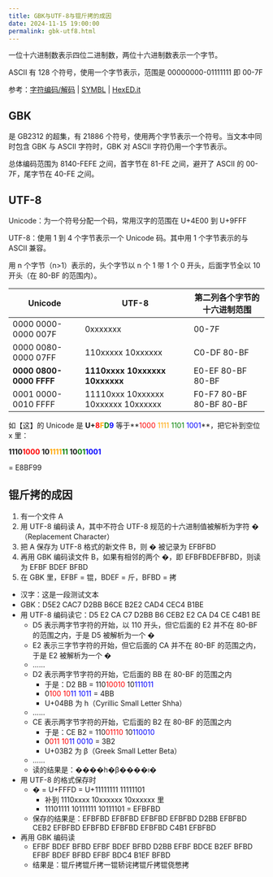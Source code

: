 ```yaml
---
title: GBK与UTF-8与锟斤拷的成因
date: 2024-11-15 19:00:00
permalink: gbk-utf8.html
---
```


一位十六进制数表示四位二进制数，两位十六进制数表示一个字节。

ASCII 有 128 个符号，使用一个字节表示，范围是 00000000-01111111 即 00-7F

参考：[字符编码/解码](https://www.toolhelper.cn/EncodeDecode/EncodeDecode) | [SYMBL](https://symbl.cc/) | [HexED.it](https://hexed.it/)

## GBK

是 GB2312 的超集，有 21886 个符号，使用两个字节表示一个符号。当文本中同时包含 GBK 与 ASCII 字符时，GBK 对 ASCII 字符仍用一个字节表示。

总体编码范围为 8140-FEFE 之间，首字节在 81-FE 之间，避开了 ASCII 的 00-7F，尾字节在 40-FE 之间。

## UTF-8

Unicode：为一个符号分配一个码，常用汉字的范围在 U+4E00 到 U+9FFF

UTF-8：使用 1 到 4 个字节表示一个 Unicode 码。其中用 1 个字节表示的与 ASCII 兼容。

用 n 个字节（n>1）表示的，头个字节以 n 个 1 带 1 个 0 开头，后面字节全以 10 开头（在 80-BF 的范围内）。

| Unicode                 | UTF-8                               | 第二列各个字节的十六进制范围 |
| ----------------------- | ----------------------------------- | ---------------------------- |
| 0000 0000-0000 007F     | 0xxxxxxx                            | 00-7F                        |
| 0000 0080-0000 07FF     | 110xxxxx 10xxxxxx                   | C0-DF 80-BF                  |
| **0000 0800-0000 FFFF** | **1110xxxx 10xxxxxx 10xxxxxx**      | E0-EF 80-BF 80-BF            |
| 0001 0000-0010 FFFF     | 11110xxx 10xxxxxx 10xxxxxx 10xxxxxx | F0-F7 80-BF 80-BF 80-BF      |

<style>
    .r{
        color:red
    }
    .o{
        color:orange
    }
    .g{
        color:green
    }
    .b{
        color:blue
    }
</style>

如【这】的 Unicode 是 **U+<span class="r">8</span><span class="o">F</span><span class="g">D</span><span class="b">9</span>** 等于**<span class="r">1000</span>
<span class="o">1111</span>
<span class="g">1101</span>
<span class="b">1001</span>**，把它补到空位 x 里：

**1110<span class="r">1000</span>
10<span class="o">1111</span><span class="g">11</span>
10<span class="g">01</span><span class="b">1001</span>**

= E8BF99

## 锟斤拷的成因

1. 有一个文件 A
2. 用 UTF-8 编码读 A，其中不符合 UTF-8 规范的十六进制值被解析为字符 �（Replacement Character）
3. 把 A 保存为 UTF-8 格式的新文件 B，则 � 被记录为 EFBFBD
4. 再用 GBK 编码读文件 B，如果有相邻的两个 �，即 EFBFBDEFBFBD，则读为 EFBF BDEF BFBD
5. 在 GBK 里，EFBF = 锟，BDEF = 斤，BFBD = 拷

- 汉字：这是一段测试文本
- GBK：D5E2 CAC7 D2BB B6CE B2E2 CAD4 CEC4 B1BE
- 用 UTF-8 编码读它：D5 E2 CA C7 D2BB B6 CEB2 E2 CA D4 CE C4B1 BE
  - D5 表示两字节字符的开始，以 110 开头，但它后面的 E2 并不在 80-BF 的范围之内，于是 D5 被解析为一个 �
  - E2 表示三字节字符的开始，但它后面的 CA 并不在 80-BF 的范围之内，于是 E2 被解析为一个 �
  - ……
  - D2 表示两字节字符的开始，它后面的 BB 在 80-BF 的范围之内
    - 于是：D2 BB = 110<span class="r">10010</span> 10<span class="b">111011</span>
    - 0<span class="r">100 10</span><span class="b">11 1011</span> = 4BB
    - U+04BB 为 һ（Cyrillic Small Letter Shha）
  - ……
  - CE 表示两字节字符的开始，它后面的 B2 在 80-BF 的范围之内
    - 于是：CE B2 = 110<span class="r">01110</span> 10<span class="b">110010</span>
    - 0<span class="r">011 10</span><span class="b">11 0010</span> = 3B2
    - U+03B2 为 β（Greek Small Letter Beta）
  - ……
  - 读的结果是：����һ�β����ı�
- 用 UTF-8 的格式保存时
  - � = U+FFFD = U+11111111 11111101
    - 补到 1110xxxx 10xxxxxx 10xxxxxx 里
    - 11101111 10111111 10111101 = EFBFBD
  - 保存的结果是：EFBFBD EFBFBD EFBFBD EFBFBD D2BB EFBFBD CEB2 EFBFBD EFBFBD EFBFBD EFBFBD C4B1 EFBFBD
- 再用 GBK 编码读
  - EFBF BDEF BFBD EFBF BDEF BFBD D2BB EFBF BDCE B2EF BFBD EFBF BDEF BFBD EFBF BDC4 B1EF BFBD
  - 结果是：锟斤拷锟斤拷一锟轿诧拷锟斤拷锟侥憋拷
